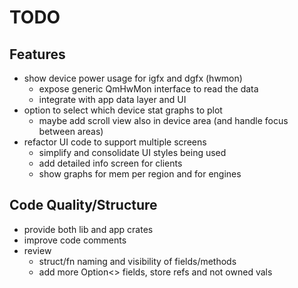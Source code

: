 TODO
====

Features
--------

* show device power usage for igfx and dgfx (hwmon)
  * expose generic QmHwMon interface to read the data
  * integrate with app data layer and UI
* option to select which device stat graphs to plot
  * maybe add scroll view also in device area (and handle focus between areas)
* refactor UI code to support multiple screens
  * simplify and consolidate UI styles being used
  * add detailed info screen for clients
  * show graphs for mem per region and for engines

Code Quality/Structure
----------------------

* provide both lib and app crates
* improve code comments
* review
  * struct/fn naming and visibility of fields/methods
  * add more Option<> fields, store refs and not owned vals
